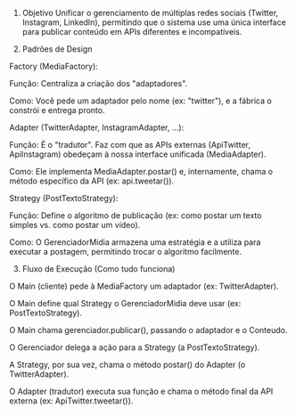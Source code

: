 1. Objetivo Unificar o gerenciamento de múltiplas redes sociais (Twitter, Instagram, LinkedIn), permitindo que o sistema use uma única interface para publicar conteúdo em APIs diferentes e incompatíveis.

2. Padrões de Design

Factory (MediaFactory):

Função: Centraliza a criação dos "adaptadores".

Como: Você pede um adaptador pelo nome (ex: "twitter"), e a fábrica o constrói e entrega pronto.

Adapter (TwitterAdapter, InstagramAdapter, ...):

Função: É o "tradutor". Faz com que as APIs externas (ApiTwitter, ApiInstagram) obedeçam à nossa interface unificada (MediaAdapter).

Como: Ele implementa MediaAdapter.postar() e, internamente, chama o método específico da API (ex: api.tweetar()).

Strategy (PostTextoStrategy):

Função: Define o algoritmo de publicação (ex: como postar um texto simples vs. como postar um vídeo).

Como: O GerenciadorMidia armazena uma estratégia e a utiliza para executar a postagem, permitindo trocar o algoritmo facilmente.

3. Fluxo de Execução (Como tudo funciona)

O Main (cliente) pede à MediaFactory um adaptador (ex: TwitterAdapter).

O Main define qual Strategy o GerenciadorMidia deve usar (ex: PostTextoStrategy).

O Main chama gerenciador.publicar(), passando o adaptador e o Conteudo.

O Gerenciador delega a ação para a Strategy (a PostTextoStrategy).

A Strategy, por sua vez, chama o método postar() do Adapter (o TwitterAdapter).

O Adapter (tradutor) executa sua função e chama o método final da API externa (ex: ApiTwitter.tweetar()).